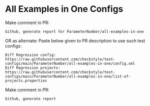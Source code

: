 # All Examples in One Configs
Make comment in PR:
```
Github, generate report for ParameterNumber/all-examples-in-one
```
OR as alternate:
Paste below given to PR description to use such test configs:
```
Diff Regression config: https://raw.githubusercontent.com/checkstyle/test-configs/main/ParameterNumber/all-examples-in-one/config.xml
Diff Regression projects: https://raw.githubusercontent.com/checkstyle/test-configs/main/ParameterNumber/all-examples-in-one/list-of-projects.properties
```
Make comment in PR:
```
Github, generate report
```
